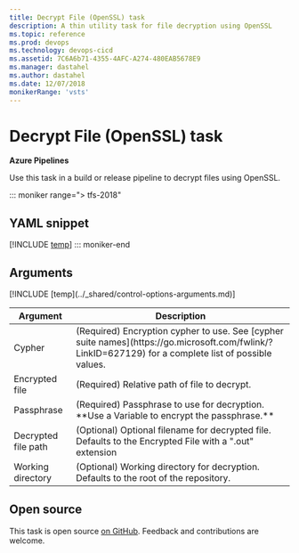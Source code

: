 ```yaml
---
title: Decrypt File (OpenSSL) task
description: A thin utility task for file decryption using OpenSSL
ms.topic: reference
ms.prod: devops
ms.technology: devops-cicd
ms.assetid: 7C6A6b71-4355-4AFC-A274-480EAB5678E9
ms.manager: dastahel
ms.author: dastahel
ms.date: 12/07/2018
monikerRange: 'vsts'
---
```


# Decrypt File (OpenSSL) task

**Azure Pipelines**

Use this task in a build or release pipeline to decrypt files using OpenSSL.

::: moniker range="> tfs-2018"
## YAML snippet
[!INCLUDE [temp](../_shared/yaml/DecryptFileV1.md)]
::: moniker-end

## Arguments

<table><thead><tr><th>Argument</th><th>Description</th></tr></thead>
<tr><td>Cypher</td><td>(Required) Encryption cypher to use. See [cypher suite names](https://go.microsoft.com/fwlink/?LinkID=627129) for a complete list of possible values.</td></tr>
<tr><td>Encrypted file</td><td>(Required) Relative path of file to decrypt.</td></tr>
<tr><td>Passphrase</td><td>(Required) Passphrase to use for decryption. **Use a Variable to encrypt the passphrase.**</td></tr>
<tr><td>Decrypted file path</td><td>(Optional) Optional filename for decrypted file. Defaults to the Encrypted File with a ".out" extension</td></tr>
<tr><td>Working directory</td><td>(Optional) Working directory for decryption. Defaults to the root of the repository.</td></tr>
[!INCLUDE [temp](../_shared/control-options-arguments.md)]
</table>

## Open source

This task is open source [on GitHub](https://github.com/Microsoft/azure-pipelines-tasks). Feedback and contributions are welcome.
